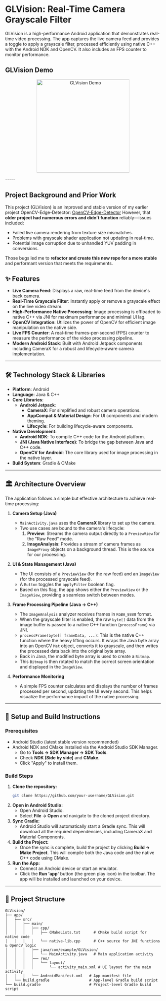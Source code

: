 # GLVision: Real-Time Camera Grayscale Filter

GLVision is a high-performance Android application that demonstrates real-time video processing. The app captures the live camera feed and provides a toggle to apply a grayscale filter, processed efficiently using native C++ with the Android NDK and OpenCV. It also includes an FPS counter to monitor performance.

## GLVision Demo

<p align="center">
  <img src="https://raw.githubusercontent.com/Nachiket1234/GLVision/main/assets/glvision-demo.gif" alt="GLVision Demo" width="300"/>
</p>
-----

## Project Background and Prior Work

This project (GLVision) is an improved and stable version of my earlier project OpenCV-Edge-Detector: [OpenCV-Edge-Detector](https://github.com/Nachiket1234/OpenCV-Edge-Detector) However, that **older project had numerous errors and didn't function** reliably—issues included:

- Failed live camera rendering from texture size mismatches.
- Problems with grayscale shader application not updating in real-time.
- Potential image corruption due to unhandled YUV padding in conversions.

Those bugs led me to **refactor and create this new repo for a more stable** and performant version that meets the requirements.


## ✨ Features

  * **Live Camera Feed**: Displays a raw, real-time feed from the device's back camera.
  * **Real-Time Grayscale Filter**: Instantly apply or remove a grayscale effect on the live video stream.
  * **High-Performance Native Processing**: Image processing is offloaded to native C++ via JNI for maximum performance and minimal UI lag.
  * **OpenCV Integration**: Utilizes the power of OpenCV for efficient image manipulation on the native side.
  * **Live FPS Counter**: A real-time frames-per-second (FPS) counter to measure the performance of the video processing pipeline.
  * **Modern Android Stack**: Built with Android Jetpack components including CameraX for a robust and lifecycle-aware camera implementation.

-----

## 🛠️ Technology Stack & Libraries

  * **Platform**: Android
  * **Language**: Java & C++
  * **Core Libraries**:
      * **Android Jetpack**:
          * **CameraX**: For simplified and robust camera operations.
          * **AppCompat & Material Design**: For UI components and modern theming.
          * **Lifecycle**: For building lifecycle-aware components.
  * **Native Development**:
      * **Android NDK**: To compile C++ code for the Android platform.
      * **JNI (Java Native Interface)**: To bridge the gap between Java and C++ code.
      * **OpenCV for Android**: The core library used for image processing in the native layer.
  * **Build System**: Gradle & CMake

-----

## 🏛️ Architecture Overview

The application follows a simple but effective architecture to achieve real-time processing:

1.  **Camera Setup (Java)**

      * `MainActivity.java` uses the **CameraX** library to set up the camera.
      * Two use cases are bound to the camera's lifecycle:
        1.  **Preview**: Streams the camera output directly to a `PreviewView` for the "Raw Feed" mode.
        2.  **ImageAnalysis**: Provides a stream of camera frames as `ImageProxy` objects on a background thread. This is the source for our processing.

2.  **UI & State Management (Java)**

      * The UI consists of a `PreviewView` (for the raw feed) and an `ImageView` (for the processed grayscale feed).
      * A `Button` toggles the `applyFilter` boolean flag.
      * Based on this flag, the app shows either the `PreviewView` or the `ImageView`, providing a seamless switch between modes.

3.  **Frame Processing Pipeline (Java -\> C++)**

      * The `ImageAnalysis` analyzer receives frames in `RGBA_8888` format.
      * When the grayscale filter is enabled, the raw `byte[]` data from the image buffer is passed to a native C++ function (`processFrame`) via JNI.
      * `processFrame(byte[] frameData, ...)`: This is the native C++ function where the heavy lifting occurs. It wraps the Java byte array into an OpenCV `Mat` object, converts it to grayscale, and then writes the processed data back into the original byte array.
      * Back in Java, the modified byte array is used to create a `Bitmap`.
      * This `Bitmap` is then rotated to match the correct screen orientation and displayed in the `ImageView`.

4.  **Performance Monitoring**

      * A simple FPS counter calculates and displays the number of frames processed per second, updating the UI every second. This helps visualize the performance impact of the native processing.

-----

## 🚀 Setup and Build Instructions

### Prerequisites

  * Android Studio (latest stable version recommended)
  * Android NDK and CMake installed via the Android Studio SDK Manager.
      * Go to **Tools -\> SDK Manager -\> SDK Tools**.
      * Check **NDK (Side by side)** and **CMake**.
      * Click "Apply" to install them.

### Build Steps

1.  **Clone the repository:**
    ```bash
    git clone https://github.com/your-username/GLVision.git
    ```
2.  **Open in Android Studio:**
      * Open Android Studio.
      * Select **File -\> Open** and navigate to the cloned project directory.
3.  **Sync Gradle:**
      * Android Studio will automatically start a Gradle sync. This will download all the required dependencies, including CameraX and Material Components.
4.  **Build the Project:**
      * Once the sync is complete, build the project by clicking **Build -\> Make Project**. This will compile both the Java code and the native C++ code using CMake.
5.  **Run the App:**
      * Connect an Android device or start an emulator.
      * Click the **Run 'app'** button (the green play icon) in the toolbar. The app will be installed and launched on your device.

-----

## 📁 Project Structure

```
GLVision/
├── app/
│   ├── src/
│   │   ├── main/
│   │   │   ├── cpp/
│   │   │   │   ├── CMakeLists.txt      # CMake build script for native code
│   │   │   │   └── native-lib.cpp      # C++ source for JNI functions & OpenCV logic
│   │   │   ├── java/com/example/GLVision/
│   │   │   │   └── MainActivity.java   # Main application activity
│   │   │   ├── res/
│   │   │   │   └── layout/
│   │   │   │       └── activity_main.xml # UI layout for the main activity
│   │   │   └── AndroidManifest.xml   # App manifest file
│   └── build.gradle                  # App-level Gradle build script
└── build.gradle                      # Project-level Gradle build script
```

-----
